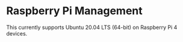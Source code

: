 # Raspberry Pi Management

This currently supports Ubuntu 20.04 LTS (64-bit) on Raspberry Pi 4 devices.
